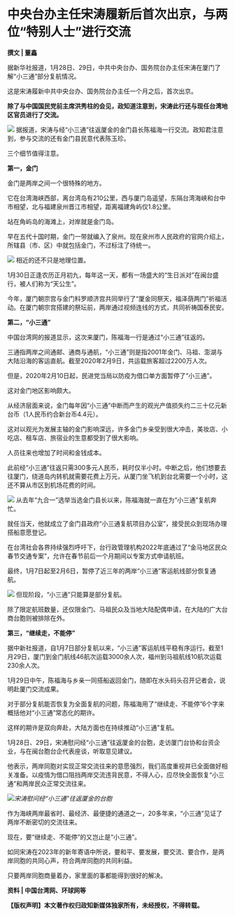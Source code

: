 # 中央台办主任宋涛履新后首次出京，与两位“特别人士”进行交流

**撰文 | 董鑫**

据新华社报道，1月28日、29日，中共中央台办、国务院台办主任宋涛在厦门了解“小三通”部分复航情况。

这是宋涛履新中共中央台办、国务院台办主任一个月之后，首次出京。

**除了与中国国民党前主席洪秀柱的会见，政知道注意到，宋涛此行还与现任台湾地区官员进行了交流。**

![](https://inews.gtimg.com/news_bt/O-6iUF5VY1P-vZgm3PhPdrBjlwQbXuppsAEKFWrIV8SmgAA/1000)
据报道，宋涛与经“小三通”往返厦金的金门县长陈福海一行交流。政知君注意到，参与交流的还有金门县民意代表陈玉珍。

三个细节值得注意。

**第一，金门**

金门是两岸之间一个很特殊的地方。

它在台湾海峡西部，离台湾岛有210公里，西与厦门岛遥望，东隔台湾海峡和台中市相望，北与福建泉州晋江市相望，距离福建角屿仅1.8公里。

站在角屿岛的海滩上，对岸就是金门岛。

早在五代十国时期，金门一带就编入了泉州。现在泉州市人民政府的官网介绍上，所辖县（市、区）中就包括金门，不过标注了待统一。

![](https://inews.gtimg.com/news_bt/OGb6iA_UYAqkuflXF7C1IDXEzcK2ZLbLBliiuXIjxY8nIAA/1000)
相近的还不只是地理位置。

1月30日正逢农历正月初九，每年这一天，都有一场盛大的“生日派对”在闽台盛行，被人们称为“天公生”。

今年，厦门朝宗宫与金门料罗顺济宫共同举行了“厦金同祭天，福泽荫两门”祈福活动。在厦门朝宗宫搭建的祭坛前，两岸通过视频连线的方式，共同祈祷国泰民安。

**第二，“小三通”**

中国台湾网的报道显示，这次来厦门，陈福海一行是通过“小三通”往返的。

三通指两岸之间通邮、通商与通航，“小三通”则是指2001年金门、马祖、澎湖与大陆沿海的客运直航。截至2020年2月9日，共运载旅客超过2200万人次。

但是，2020年2月10日起，民进党当局以防疫为借口单方面暂停了“小三通”。

这对金门地区影响颇大。

从经济层面来说，金门每年因“小三通”中断而产生的观光产值损失约二三十亿元新台币（1人民币约合新台币4.4元）。

这对以观光为发展主轴的金门影响深远，许多金门乡亲受到很大冲击，美妆店、小吃店、租车店、旅宿业的生意都受到了很大影响。

人员往来也增加了时间和金钱成本。

此前经“小三通”往返只需300多元人民币，耗时仅半小时。中断之后，他们想要去往厦门，绕道岛内转机就需要花费上万元，从厦门坐飞机到台北需要一个小时，这还不算从市区到机场花费的时间。

![](https://inews.gtimg.com/news_bt/OxG8ljjTPhdC1fZSVcnD9RYTGFOt3_G3c7gXQY7XH8dAIAA/1000)
从去年“九合一”选举当选金门县长以来，陈福海就一直在为“小三通”复航奔忙。

就任当天，他就成立了金门县政府“小三通复航项目办公室”，接受民众到现场办理搭船意愿登记。

在台湾社会各界持续强烈呼吁下，台行政管理机构2022年底通过了“金马地区民众春节交通专案”，允许在春节前后一个月期间以专案方式申请航班。

最终，1月7日起至2月6日，暂停了近三年的两岸“小三通”客运航线部分恢复通航。

![](https://inews.gtimg.com/news_bt/OPa3_MzqoUAi6kb3eL5PNHEVtQLDKSCJr3Ynj6PQZaq6gAA/1000)
但现阶段，“小三通”只能算是部分复航。

除了限定航班数量，还仅限金门、马祖民众及当地大陆配偶申请，在大陆的广大台商台胞则被排除在外。

**第三，“继续走，不能停”**

据中新社报道，自1月7日部分复航以来，“小三通”客运航线平稳有序运行。截至1月29日，厦门到金门航线46航次运载3000余人次，福州到马祖航线10航次运载230余人次。

1月29日中午，陈福海与乡亲一同搭船返回金门，随即在水头码头召开记者会，说明赴厦门交流成果。

对于部分复航能否恢复为全面复航的问题，陈福海用了“继续走、不能停”6个字来概括他对“小三通”常态化的期许。

这样的期许是双向奔赴，大陆方面也在持续推动“小三通”复航。

1月28日、29日，宋涛慰问经“小三通”往返厦金的台胞，走访厦门台协和台资企业，与在闽台胞台企代表座谈，听取意见建议。

他表示，两岸同胞对实现正常交流往来的意愿强烈，我们高度重视并已全面做好相关准备。以疫情为借口阻挡两岸交流违背民意，不得人心，应尽快全面恢复“小三通”和两岸民众正常交流往来。

![](https://inews.gtimg.com/news_bt/OJB0nJMbRZ_Q_DxRHAx4zQaF1CnTGLEoTt2jwFm1WiIRUAA/1000)_宋涛慰问经“小三通”往返厦金的台胞_

作为海峡两岸最省时、最经济、最便捷的通道之一，20多年来，“小三通”见证了两岸不断密切的交流往来。

现在，要“继续走、不能停”的又岂止是“小三通”。

如同宋涛在2023年的新年寄语中所说，要和平、要发展，要交流、要合作，是两岸同胞的共同心声，符合两岸同胞的共同利益。

只要两岸同胞商量着办，家里面的事都能得到很好的解决。

**资料 | 中国台湾网、环球网等**

**【版权声明】本文著作权归政知新媒体独家所有，未经授权，不得转载。**

